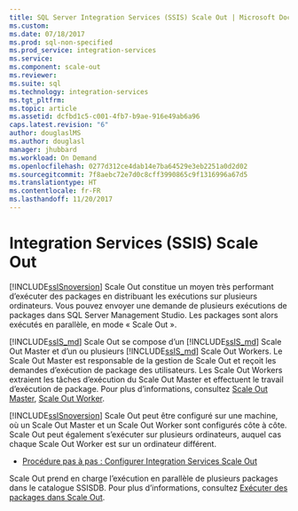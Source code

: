 ```yaml
---
title: SQL Server Integration Services (SSIS) Scale Out | Microsoft Docs
ms.custom: 
ms.date: 07/18/2017
ms.prod: sql-non-specified
ms.prod_service: integration-services
ms.service: 
ms.component: scale-out
ms.reviewer: 
ms.suite: sql
ms.technology: integration-services
ms.tgt_pltfrm: 
ms.topic: article
ms.assetid: dcfbd1c5-c001-4fb7-b9ae-916e49ab6a96
caps.latest.revision: "6"
author: douglaslMS
ms.author: douglasl
manager: jhubbard
ms.workload: On Demand
ms.openlocfilehash: 0277d312ce4dab14e7ba64529e3eb2251a0d2d02
ms.sourcegitcommit: 7f8aebc72e7d0c8cff3990865c9f1316996a67d5
ms.translationtype: HT
ms.contentlocale: fr-FR
ms.lasthandoff: 11/20/2017
---
```

# <a name="integration-services-ssis-scale-out"></a>Integration Services (SSIS) Scale Out
[!INCLUDE[ssISnoversion](../../includes/ssisnoversion-md.md)] Scale Out constitue un moyen très performant d’exécuter des packages en distribuant les exécutions sur plusieurs ordinateurs. Vous pouvez envoyer une demande de plusieurs exécutions de packages dans SQL Server Management Studio. Les packages sont alors exécutés en parallèle, en mode « Scale Out ».  

[!INCLUDE[ssIS_md](../../includes/ssis-md.md)] Scale Out se compose d’un [!INCLUDE[ssIS_md](../../includes/ssis-md.md)] Scale Out Master et d’un ou plusieurs [!INCLUDE[ssIS_md](../../includes/ssis-md.md)] Scale Out Workers. Le Scale Out Master est responsable de la gestion de Scale Out et reçoit les demandes d’exécution de package des utilisateurs. Les Scale Out Workers extraient les tâches d’exécution du Scale Out Master et effectuent le travail d’exécution de package. Pour plus d’informations, consultez [Scale Out Master](integration-services-ssis-scale-out-master.md), [Scale Out Worker](integration-services-ssis-scale-out-worker.md).

[!INCLUDE[ssISnoversion](../../includes/ssisnoversion-md.md)] Scale Out peut être configuré sur une machine, où un Scale Out Master et un Scale Out Worker sont configurés côte à côte. Scale Out peut également s’exécuter sur plusieurs ordinateurs, auquel cas chaque Scale Out Worker est sur un ordinateur différent.
- [Procédure pas à pas : Configurer Integration Services Scale Out](walkthrough-set-up-integration-services-scale-out.md)

Scale Out prend en charge l’exécution en parallèle de plusieurs packages dans le catalogue SSISDB. Pour plus d’informations, consultez [Exécuter des packages dans Scale Out](run-packages-in-integration-services-ssis-scale-out.md).
